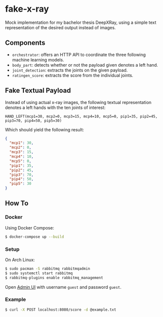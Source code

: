 # fake-x-ray

Mock implementation for my bachelor thesis DeepXRay, using a simple text representation of the desired output instead of images.

## Components

- `orchestrator`: offers an HTTP API to coordinate the three following machine learning models.
- `body_part`: detects whether or not the payload given denotes a left hand.
- `joint_detection`: extracts the joints on the given payload.
- `ratingen_score`: extracts the score from the individual joints.

## Fake Textual Payload

Instead of using actual x-ray images, the following textual representation denotes a left hands with the ten joints of interest:

    HAND_LEFT(mcp1=30, mcp2=0, mcp3=15, mcp4=10, mcp5=0, pip1=35, pip2=45, pip3=70, pip4=50, pip5=30)

Which should yield the following result:

```json
{
  "mcp1": 30,
  "mcp2": 0,
  "mcp3": 15,
  "mcp4": 10,
  "mcp5": 0,
  "pip1": 35,
  "pip2": 45,
  "pip3": 70,
  "pip4": 50,
  "pip5": 30
}
```

## How To

### Docker

Using Docker Compose:

```bash
$ docker-compose up --build
```

### Setup

On Arch Linux:

```bash
$ sudo pacman -S rabbitmq rabbitmqadmin
$ sudo systemctl start rabbitmq
$ rabbitmq-plugins enable rabbitmq_management
```

Open [Admin UI](http://localhost:15672/) with username `guest` and password `guest`.

### Example

```bash
$ curl -X POST localhost:8080/score -d @example.txt
```
